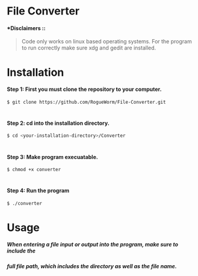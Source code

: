 # File Converter
#### *Disclaimers ::
>Code only works on linux based operating systems.
>For the program to run correctly make sure xdg and gedit are installed.
# __Installation__
#### __Step 1:__  First you must clone the repository to your computer.
```sh
$ git clone https://github.com/RogueWorm/File-Converter.git
```
#
#### __Step 2:__ cd into the installation directory.
```sh
$ cd <your-installation-directory>/Converter
```
#
#### __Step 3:__ Make program execuatable.
```sh
$ chmod +x converter
```
#
#### __Step 4:__ Run the program
```sh
$ ./converter
```
#
# __Usage__
##### When entering a file input or output into the program, make sure to include the 
##### full file path, which includes the directory as well as the file name.

